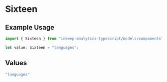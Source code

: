 # Sixteen

## Example Usage

```typescript
import { Sixteen } from "inkeep-analytics-typescript/models/components";

let value: Sixteen = "languages";
```

## Values

```typescript
"languages"
```